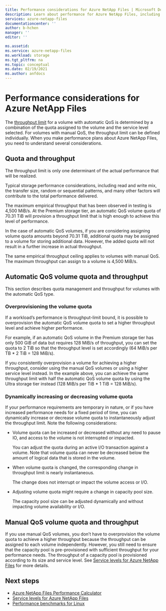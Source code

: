 ```yaml
---
title: Performance considerations for Azure NetApp Files | Microsoft Docs
description: Learn about performance for Azure NetApp Files, including the relationship of quota and throughput limit and how to dynamically increase/decrease volume quota.
services: azure-netapp-files
documentationcenter: ''
author: b-hchen
manager: ''
editor: ''

ms.assetid:
ms.service: azure-netapp-files
ms.workload: storage
ms.tgt_pltfrm: na
ms.topic: conceptual
ms.date: 02/19/2021
ms.author: anfdocs
---
```

# Performance considerations for Azure NetApp Files

The [throughput limit](azure-netapp-files-service-levels.md) for a volume with automatic QoS is determined by a combination of the quota assigned to the volume and the service level selected. For volumes with manual QoS, the throughput limit can be defined individually. When you make performance plans about Azure NetApp Files, you need to understand several considerations. 

## Quota and throughput  

The throughput limit is only one determinant of the actual performance that will be realized.  

Typical storage performance considerations, including read and write mix, the transfer size, random or sequential patterns, and many other factors will contribute to the total performance delivered.  

The maximum empirical throughput that has been observed in testing is 4,500 MiB/s.  At the Premium storage tier, an automatic QoS volume quota of 70.31 TiB will provision a throughput limit that is high enough to achieve this level of performance.  

In the case of automatic QoS volumes, if you are considering assigning volume quota amounts beyond 70.31 TiB, additional quota may be assigned to a volume for storing additional data. However, the added quota will not result in a further increase in actual throughput.  

The same empirical throughput ceiling applies to volumes with manual QoS. The maximum throughput can assign to a volume is 4,500 MiB/s.

## Automatic QoS volume quota and throughput

This section describes quota management and throughput for volumes with the automatic QoS type.

### Overprovisioning the volume quota

If a workload’s performance is throughput-limit bound, it is possible to overprovision the automatic QoS volume quota to set a higher throughput level and achieve higher performance.  

For example, if an automatic QoS volume in the Premium storage tier has only 500 GiB of data but requires 128 MiB/s of throughput, you can set the quota to 2 TiB so that the throughput level is set accordingly (64 MiB/s per TB * 2 TiB = 128 MiB/s).  

If you consistently overprovision a volume for achieving a higher throughput, consider using the manual QoS volumes or using a higher service level instead.  In the example above, you can achieve the same throughput limit with half the automatic QoS volume quota by using the Ultra storage tier instead (128 MiB/s per TiB * 1 TiB = 128 MiB/s).

### Dynamically increasing or decreasing volume quota

If your performance requirements are temporary in nature, or if you have increased performance needs for a fixed period of time, you can dynamically increase or decrease volume quota to instantaneously adjust the throughput limit.  Note the following considerations: 

* Volume quota can be increased or decreased without any need to pause IO, and access to the volume is not interrupted or impacted.  

    You can adjust the quota during an active I/O transaction against a volume.  Note that volume quota can never be decreased below the amount of logical data that is stored in the volume.

* When volume quota is changed, the corresponding change in throughput limit is nearly instantaneous. 

    The change does not interrupt or impact the volume access or I/O.  

* Adjusting volume quota might require a change in capacity pool size.  

    The capacity pool size can be adjusted dynamically and without impacting volume availability or I/O.

## Manual QoS volume quota and throughput 

If you use manual QoS volumes, you don’t have to overprovision the volume quota to achieve a higher throughput because the throughput can be assigned to each volume independently. However, you still need to ensure that the capacity pool is pre-provisioned with sufficient throughput for your performance needs. The throughput of a capacity pool is provisioned according to its size and service level. See [Service levels for Azure NetApp Files](azure-netapp-files-service-levels.md) for more details.


## Next steps

- [Azure NetApp Files Performance Calculator](https://cloud.netapp.com/azure-netapp-files/tco?hs_preview=tIKQbfoF-41214739590)
- [Service levels for Azure NetApp Files](azure-netapp-files-service-levels.md)
- [Performance benchmarks for Linux](performance-benchmarks-linux.md)
